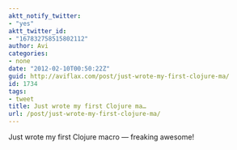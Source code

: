 ```yaml
---
aktt_notify_twitter:
- "yes"
aktt_twitter_id:
- "167832758515802112"
author: Avi
categories:
- none
date: "2012-02-10T00:50:22Z"
guid: http://aviflax.com/post/just-wrote-my-first-clojure-ma/
id: 1734
tags:
- tweet
title: Just wrote my first Clojure ma…
url: /post/just-wrote-my-first-clojure-ma/
---
```

Just wrote my first Clojure macro — freaking awesome!